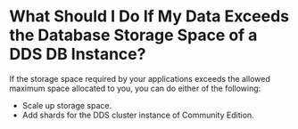 # What Should I Do If My Data Exceeds the Database Storage Space of a DDS DB Instance?<a name="dds_faq_0029"></a>

If the storage space required by your applications exceeds the allowed maximum space allocated to you, you can do either of the following:

-   Scale up storage space.
-   Add shards for the DDS cluster instance of Community Edition.

